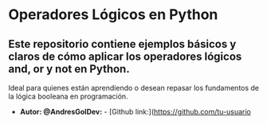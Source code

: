 # Operadores Lógicos en Python
## Este repositorio contiene ejemplos básicos y claros de cómo aplicar los operadores lógicos and, or y not en Python.
Ideal para quienes están aprendiendo o desean repasar los fundamentos de la lógica booleana en programación.
-  **Autor: @AndresGolDev:** - [Github link:](https://github.com/tu-usuario
